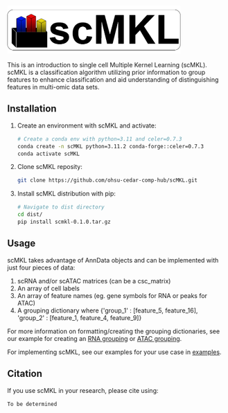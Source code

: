 <img src="scMKL_logo.png" alt="drawing" width="400"/>

This is an introduction to single cell Multiple Kernel Learning (scMKL). scMKL is a classification algorithm utilizing prior information to group features to enhance classification and aid understanding of distinguishing features in multi-omic data sets.


## Installation
1) Create an environment with scMKL and activate:
    ```bash
    # Create a conda env with python=3.11 and celer=0.7.3
    conda create -n scMKL python=3.11.2 conda-forge::celer=0.7.3
    conda activate scMKL
    ```
2) Clone scMKL reposity:
    ```bash
    git clone https://github.com/ohsu-cedar-comp-hub/scMKL.git
    ```
3) Install scMKL distribution with pip:
    ```bash
    # Navigate to dist directory
    cd dist/
    pip install scmkl-0.1.0.tar.gz
    ```

## Usage
scMKL takes advantage of AnnData objects and can be implemented with just four pieces of data:
1) scRNA and/or scATAC matrices (can be a csc_matrix)
2) An array of cell labels
3) An array of feature names (eg. gene symbols for RNA or peaks for ATAC)
4) A grouping dictionary where {'group_1' : [feature_5, feature_16], 'group_2' : [feature_1, feature_4, feature_9]}

For more information on formatting/creating the grouping dictionaries, see our example for creating an [RNA grouping](example/getting_RNA_groupings.ipynb) or [ATAC grouping](example/getting_ATAC_groupings.ipynb).

For implementing scMKL, see our examples for your use case in [examples](./example/).


## Citation
If you use scMKL in your research, please cite using:
```
To be determined
```
